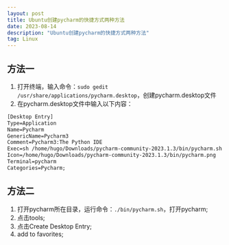 ```yaml
---
layout: post
title: Ubuntu创建pycharm的快捷方式两种方法
date: 2023-08-14
description: "Ubuntu创建pycharm的快捷方式两种方法"
tag: Linux
---
```

## 方法一

1. 打开终端，输入命令：`sudo gedit /usr/share/applications/pycharm.desktop`，创建pycharm.desktop文件
2. 在pycharm.desktop文件中输入以下内容：

```txt
[Desktop Entry]
Type=Application
Name=Pycharm
GenericName=Pycharm3
Comment=Pycharm3:The Python IDE
Exec=sh /home/hugo/Downloads/pycharm-community-2023.1.3/bin/pycharm.sh 
Icon=/home/hugo/Downloads/pycharm-community-2023.1.3/bin/pycharm.png
Terminal=pycharm
Categories=Pycharm;
```

## 方法二

1. 打开pycharm所在目录，运行命令：`./bin/pycharm.sh`，打开pycharm;
2. 点击tools;
3. 点击Create Desktop Entry;
4. add to favorites;
